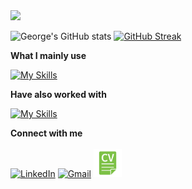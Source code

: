 <img src="https://www.codewars.com/users/georgezalokostas/badges/small?theme=light">

![George's GitHub stats](https://github-readme-stats.vercel.app/api?username=georgezalokostas&show_icons=true)
[![GitHub Streak](https://streak-stats.demolab.com?user=georgezalokostas)](https://git.io/streak-stats)

**What I mainly use**

[![My Skills](https://skillicons.dev/icons?i=cs,dotnet,docker,redis,rabbitmq,postman,vscode)](https://skillicons.dev)

**Have also worked with**

[![My Skills](https://skillicons.dev/icons?i=py,tensorflow,react,ts,js,firebase)](https://skillicons.dev)

**Connect with me**
<br/><br/>
    <a href="https://www.linkedin.com/in/georgezalokostas/" target="_blank"><img alt="LinkedIn" width="45px" src="https://github.com/TheDudeThatCode/TheDudeThatCode/blob/master/Assets/Linkedin.svg"></a>
    <a href="mailto:gzalos6@gmail.com" target="_blank"><img alt="Gmail" width="45px" src="https://github.com/TheDudeThatCode/TheDudeThatCode/blob/master/Assets/Gmail.svg"></a> 
<a href="https://drive.google.com/file/d/1draNV86bP69tbrVIlbghd9AO2SWLT5uR/view?usp=share_link"><img src="/CV.png" alt="Google Drive Logo" width="45"></a>



